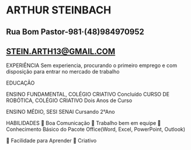 # ARTHUR STEINBACH

## Rua Bom Pastor-981·(48)984970952
## STEIN.ARTH13@GMAIL.COM

EXPERIÊNCIA
Sem experiencia, procurando o primeiro emprego e com disposição para entrar no mercado de
trabalho

EDUCAÇÃO

ENSINO FUNDAMENTAL, COLÉGIO CRIATIVO
Concluído
CURSO DE ROBÓTICA, COLÉGIO CRIATIVO
Dois Anos de Curso

ENSINO MÉDIO, SESI SENAI
Cursando 2°Ano

HABILIDADES
 Boa Comunicação
 Trabalho bem em equipe
 Conhecimento Básico do Pacote
Office(Word, Excel, PowerPoint, Outlook)

 Facilidade para Aprender
 Criativo
